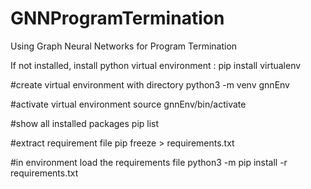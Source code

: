 # GNNProgramTermination
Using Graph Neural Networks for Program Termination

If not installed, install python virtual environment : 
	pip install virtualenv 

#create virtual environment with directory
python3 -m venv gnnEnv

#activate virtual environment
source gnnEnv/bin/activate

#show all installed packages
pip list

#extract requirement file 
pip freeze > requirements.txt

#in environment load the requirements file 
python3 -m pip install -r requirements.txt

